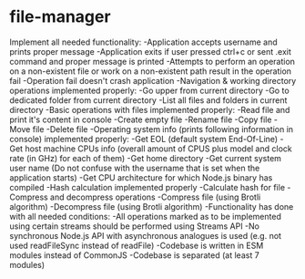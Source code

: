 ﻿# file-manager
Implement all needed functionality:
-Application accepts username and prints proper message
-Application exits if user pressed ctrl+c or sent .exit command and proper message is printed
-Attempts to perform an operation on a non-existent file or work on a non-existent path result in the operation fail
-Operation fail doesn't crash application
-Navigation & working directory operations implemented properly:
  -Go upper from current directory
  -Go to dedicated folder from current directory
  -List all files and folders in current directory
-Basic operations with files implemented properly:
  -Read file and print it's content in console
  -Create empty file
  -Rename file
  -Copy file
  -Move file
  -Delete file
-Operating system info (prints following information in console) implemented properly:
  -Get EOL (default system End-Of-Line)
  -Get host machine CPUs info (overall amount of CPUS plus model and clock rate (in GHz) for each of them)
  -Get home directory
  -Get current system user name (Do not confuse with the username that is set when the application starts)
  -Get CPU architecture for which Node.js binary has compiled
-Hash calculation implemented properly
  -Calculate hash for file
-Compress and decompress operations
  -Compress file (using Brotli algorithm)
  -Decompress file (using Brotli algorithm)
-Functionality has done with all needed conditions:
  -All operations marked as to be implemented using certain streams should be performed using Streams API
  -No synchronous Node.js API with asynchronous analogues is used (e.g. not used readFileSync instead of readFile)
  -Codebase is written in ESM modules instead of CommonJS
  -Codebase is separated (at least 7 modules)
